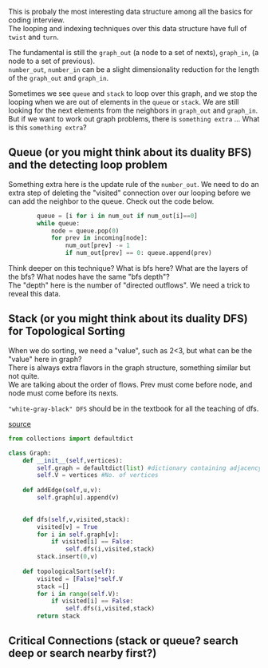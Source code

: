 This is probaly the most interesting data structure among all the basics for coding interview.    
The looping and indexing techniques over this data structure have full of `twist` and `turn`.     

The fundamental is still the `graph_out` (a node to a set of nexts), `graph_in`, (a node to a set of previous).    
`number_out`, `number_in` can be a slight dimensionality reduction for the length of the `graph_out` and `graph_in`.     

Sometimes we see `queue` and `stack` to loop over this graph, and we stop the looping when we are out of elements in the `queue` or `stack`. We are still looking for the next elements from the neighbors in `graph_out` and `graph_in`. But if we want to work out graph problems, there is `something extra` ... What is this `something extra`?

## Queue (or you might think about its duality BFS) and the detecting loop problem

Something extra here is the update rule of the `number_out`. We need to do an extra step of deleting the "visited" connection over our looping before we can add the neighbor to the queue. Check out the code below. 

```python
        queue = [i for i in num_out if num_out[i]==0]
        while queue:
            node = queue.pop(0)
            for prev in incoming[node]:
                num_out[prev] -= 1
                if num_out[prev] == 0: queue.append(prev)
```

Think deeper on this technique? What is bfs here? What are the layers of the bfs? What nodes have the same "bfs depth"?   
The "depth" here is the number of "directed outflows". We need a trick to reveal this data.

## Stack (or you might think about its duality DFS) for Topological Sorting

When we do sorting, we need a "value", such as 2<3, but what can be the "value" here in graph?     
There is always extra flavors in the graph structure, something similar but not quite.    
We are talking about the order of flows. Prev must come before node, and node must come before its nexts.

`"white-gray-black" DFS` should be in the textbook for all the teaching of dfs. 

[source](https://www.geeksforgeeks.org/python-program-for-topological-sorting/)

```python 
from collections import defaultdict 

class Graph: 
    def __init__(self,vertices): 
        self.graph = defaultdict(list) #dictionary containing adjacency List 
        self.V = vertices #No. of vertices 
  
    def addEdge(self,u,v): 
        self.graph[u].append(v) 
  

    def dfs(self,v,visited,stack): 
        visited[v] = True
        for i in self.graph[v]: 
            if visited[i] == False: 
                self.dfs(i,visited,stack) 
        stack.insert(0,v) 
  
    def topologicalSort(self): 
        visited = [False]*self.V 
        stack =[] 
        for i in range(self.V): 
            if visited[i] == False: 
                self.dfs(i,visited,stack) 
        return stack
```


## Critical Connections (stack or queue? search deep or search nearby first?) 
